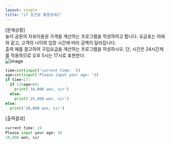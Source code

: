 ```yaml
---
layout: single
title: "if 조건문 활용문제2"
---
```

[문제상황]  
놀이 공원의 자유이용권 가격을 계산하는 프로그램을 작성하려고 합니다. 요금표는 아래와 같고, 고객의 나이와 입장 시간에 따라 금액이 달라집니다.  
출력 예를 참고하여 구입요금을 계산하는 프로그램을 작성하시오. 단, 시간은 24시간제를 적용하므로 오후 5시는 17시로 표현한다.  
![image](https://user-images.githubusercontent.com/80322253/120457498-76952880-c3d1-11eb-84ee-4947770d8d05.png)
```python
time=int(input('current time: '))
age=int(input('Please input your age: '))
if time<17:
  if 13<age<64:
    print('34,000 won, sir')
  else:
    print('25,000 won, sir')
else:
  print('10,000 won, sir')
```
[출력결과]  
```python
current time: 19
Please input your age: 18
10,000 won, sir
```
